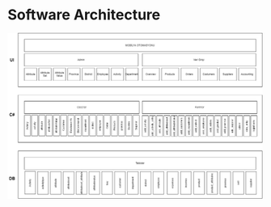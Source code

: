 # Software Architecture

![Open the picture in new tab for the full resolution ](.gitbook/assets/image039.jpg)

